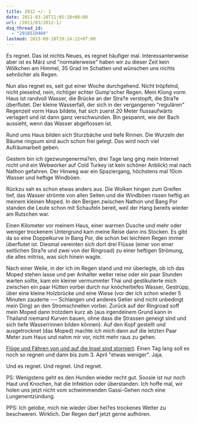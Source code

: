```yaml
---
title: 2012 +/- 1
date: 2011-03-28T11:05:10+00:00
url: /2011/03/2012-1/
dsq_thread_id:
  - "2918510404"
lastmod: 2023-09-10T19:14:12+07:00
---
```

Es regnet. Das ist nichts Neues, es regnet häufiger mal. Interessanterweise aber ist es März und "normalerweise" haben wir zu dieser Zeit kein Wölkchen am Himmel, 35 Grad im Schatten und wünschen uns nichts sehnlicher als Regen.

Nun also regnet es, seit gut einer Woche durchgehend. Nicht tröpfelnd, nicht pieselnd, nein, richtiger echter Gump'scher Regen. Mein Klong vorm Haus ist randvoll Wasser, die Brücke an der Stra?e verstopft, die Stra?e überflutet. Der kleine Wasserfall, der sich in der vergangenen "regulären" Regenzeit vorm Haus bildete, hat sich zuerst 20 Meter flussaufwärts verlagert und ist dann ganz verschwunden. Bin gespannt, wie der Bach aussieht, wenn das Wasser abgeflossen ist.

Rund ums Haus bilden sich Sturzbäche und tiefe Rinnen. Die Wurzeln der Bäume ringsum sind auch schon frei gelegt. Das wird noch viel Aufräumarbeit geben.

Gestern bin ich (gezwungenerma?en, drei Tage lang ging mein Internet nicht und ein Webworker auf Cold Turkey ist kein schöner Anblick) mal nach Nathon gefahren. Der Hinweg war ein Spaziergang, höchstens mal 10cm Wasser und heftige Windböen.

Rückzu sah es schon etwas anders aus. Die Wolken hingen zum Greifen tief, das Wasser strömte von allen Seiten und die Windböen rissen heftig an meinem kleinen Moped. In den Bergen zwischen Nathon und Bang Por standen die Leute schon mit Schaufeln bereit, weil der Hang bereits wieder am Rutschen war.

Einen Kilometer vor meinem Haus, einer warmen Dusche und mehr oder weniger trockenem Untergrund kam meine Reise dann ins Stocken. Es gibt da so eine Doppelkurve in Bang Por, die schon bei leichtem Regen immer überflutet ist. Diesmal vereinten sich dort drei Flüsse (einer von einer seitlichen Stra?e und zwei von der Ringroad) zu einer heftigen Strömung, die alles mitriss, was sich hinein wagte.

Nach einer Weile, in der ich im Regen stand und mir überlegte, ob ich das Moped stehen lasse und per Anhalter weiter reise oder ein paar Stunden warten sollte, kam ein kleiner vermummter Thai und gestikulierte mich zwischen ein paar Hütten vorbei durch nur knöcheltiefes Wasser, Gestrüpp, über eine kleine Holzbrücke und eine Wiese (vor der ich schon wieder 5 Minuten zauderte --- Schlangen und anderes Getier sind nicht unbedingt mein Ding) an den Stromschnellen vorbei. Zurück auf der Ringroad soff mein Moped dann trotzdem kurz ab (aus irgendeinem Grund kann in Thailand niemand Kurven bauen, ohne dass die Strassen geneigt sind und sich tiefe Wasserrinnen bilden können). Auf den Kopf gestellt und ausgetrocknet (das Moped) machte ich mich dann auf die letzten Paar Meter zum Haus und nahm mir vor, nicht mehr raus zu gehen.

[Flüge und Fähren von und auf die Insel sind storniert][1]. Einen Tag lang soll es noch so regnen und dann bis zum 3. April "etwas weniger". Jaja.

Und es regnet. Und regnet. Und regnet.

PS: Wenigstens geht es den Hunden wieder recht gut. Soosie ist nur noch Haut und Knochen, hat die Infektion oder überstanden. Ich hoffe mal, wir holen uns jetzt nicht vom schwimmenden Gassi-Gehen noch eine Lungenentzündung.

<span class="caps">PPS</span>: Ich gelobe, mich nie wieder über hei?es trockenes Wetter zu beschweren. Wirklich. Der Regen darf jetzt gerne aufhören.

 [1]: http://www.bangkokpost.com/breakingnews/229047/thousands-of-tourists-stranded-in-samui
